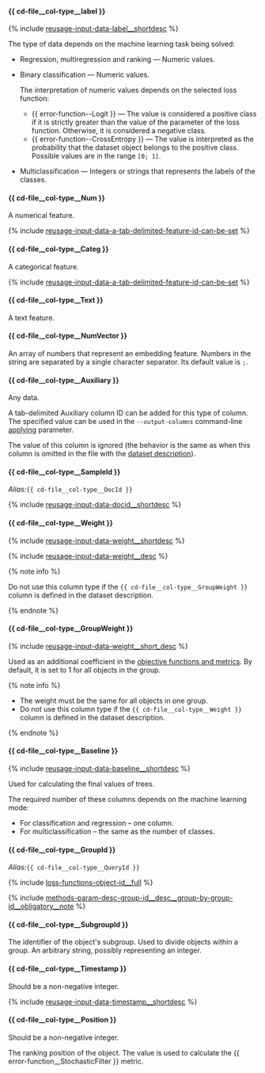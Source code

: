 #### {{ cd-file__col-type__label }}

{% include [reusage-input-data-label__shortdesc](label__shortdesc.md) %}

The type of data depends on the machine learning task being solved:
- Regression, multiregression and ranking — Numeric values.
- Binary classification — Numeric values.

    The interpretation of numeric values depends on the selected loss function:

    - {{ error-function--Logit }} — The value is considered a positive class if it is strictly greater than the value of the parameter of the loss function. Otherwise, it is considered a negative class.
    - {{ error-function--CrossEntropy }} — The value is interpreted as the probability that the dataset object belongs to the positive class. Possible values are in the range `[0; 1]`.

- Multiclassification — Integers or strings that represents the labels of the classes.

#### {{ cd-file__col-type__Num }}

A numerical feature.

{% include [reusage-input-data-a-tab-delimited-feature-id-can-be-set](a-tab-delimited-feature-id-can-be-set.md) %}

#### {{ cd-file__col-type__Categ }}

A categorical feature.

{% include [reusage-input-data-a-tab-delimited-feature-id-can-be-set](a-tab-delimited-feature-id-can-be-set.md) %}

#### {{ cd-file__col-type__Text }}

A text feature.

#### {{ cd-file__col-type__NumVector }}

An array of numbers that represent an embedding feature. Numbers in the string are separated by a single character separator. Its default value is `;`.

#### {{ cd-file__col-type__Auxiliary }}

Any data.

A tab-delimited Auxiliary column ID can be added for this type of column. The specified value can be used in the `--output-columns` command-line [applying](../../../concepts/cli-reference_calc-model.md) parameter.

The value of this column is ignored (the behavior is the same as when this column is omitted in the file with the [dataset description](../../../concepts/input-data_values-file.md)).


#### {{ cd-file__col-type__SampleId }}

_Alias:_`{{ cd-file__col-type__DocId }}`

{% include [reusage-input-data-docid__shortdesc](docid__shortdesc.md) %}


#### {{ cd-file__col-type__Weight }}

{% include [reusage-input-data-weight__shortdesc](weight__shortdesc.md) %}

{% include [reusage-input-data-weight__desc](weight__desc.md) %}

{% note info %}

Do not use this column type if the `{{ cd-file__col-type__GroupWeight }}` column is defined in the dataset description.

{% endnote %}

#### {{ cd-file__col-type__GroupWeight }}

{% include [reusage-input-data-weight__short_desc](weight__short_desc.md) %}

Used as an additional coefficient in the [objective functions and metrics](../../../concepts/loss-functions.md). By default, it is set to 1 for all objects in the group.

{% note info %}

- The weight must be the same for all objects in one group.
- Do not use this column type if the `{{ cd-file__col-type__Weight }}` column is defined in the dataset description.

{% endnote %}

#### {{ cd-file__col-type__Baseline }}

{% include [reusage-input-data-baseline__shortdesc](baseline__shortdesc.md) %}

Used for calculating the final values of trees.

The required number of these columns depends on the machine learning mode:
- For classification and regression – one column.
- For multiclassification – the same as the number of classes.


#### {{ cd-file__col-type__GroupId }}

_Alias:_`{{ cd-file__col-type__QueryId }}`

{% include [loss-functions-object-id__full](../reusage-common-phrases/object-id__full.md) %}

{% include [methods-param-desc-group-id__desc__group-by-group-id__obligatory__note](../reusage/group-id__desc__group-by-group-id__obligatory__note.md) %}


#### {{ cd-file__col-type__SubgroupId }}

The identifier of the object's subgroup. Used to divide objects within a group. An arbitrary string, possibly representing an integer.


#### {{ cd-file__col-type__Timestamp }}

Should be a non-negative integer.

{% include [reusage-input-data-timestamp__shortdesc](timestamp__shortdesc.md) %}


#### {{ cd-file__col-type__Position }}

Should be a non-negative integer.

The ranking position of the object. The value is used to calculate the {{ error-function__StochasticFilter }} metric.
